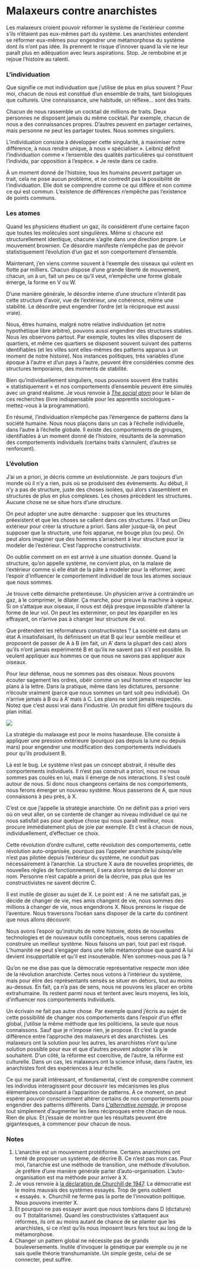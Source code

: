 # Malaxeurs contre anarchistes

Les malaxeurs croient pouvoir réformer le système de l’extérieur comme s’ils n’étaient pas eux-mêmes part du système. Les anarchistes entendent se réformer eux-mêmes pour engendrer une métamorphose du système dont ils n’ont pas idée. Ils prennent le risque d’innover quand la vie ne leur paraît plus en adéquation avec leurs aspirations. Stop. Je rembobine et je rejoue l’histoire au ralenti.<span id="more-18008"></span>

### L’individuation

Que signifie ce mot individuation que j’utilise de plus en plus souvent ? Pour moi, chacun de nous est constitué d’un ensemble de traits, tant biologiques que culturels. Une connaissance, une habitude, un réflexe… sont des traits.

Chacun de nous rassemble un cocktail de millions de traits. Deux personnes ne disposent jamais du même cocktail. Par exemple, chacun de nous a des connaissances propres. D’autres peuvent en partager certaines, mais personne ne peut les partager toutes. Nous sommes singuliers.

L’individuation consiste à développer cette singularité, à maximiser notre différence, à nous rendre unique, à nous « spécialiser ». Leibniz définit l’individuation comme « l’ensemble des qualités particulières qui constituent l’individu, par opposition à l’espèce. » Je reste dans ce cadre.

À un moment donné de l’histoire, tous les humains peuvent partager un trait, cela ne pose aucun problème, et ne contredit pas la possibilité de l’individuation. Elle doit se comprendre comme ce qui diffère et non comme ce qui est commun. L’existence de différences n’empêche pas l’existence de points communs.

### Les atomes

Quand les physiciens étudient un gaz, ils considèrent d’une certaine façon que toutes les molécules sont singulières. Même si chacune est structurellement identique, chacune s’agite dans une direction propre. Le mouvement brownien. Ce désordre manifeste n’empêche pas de prévoir statistiquement l’évolution d’un gaz et son comportement d’ensemble.

Maintenant, j’en viens comme souvent à l’exemple des oiseaux qui volent en flotte par milliers. Chacun dispose d’une grande liberté de mouvement, chacun, un à un, fait un peu ce qu’il veut, n’empêche une forme globale émerge, la forme en V ou W.

D’une manière générale, le désordre interne d’une structure n’interdit pas cette structure d’avoir, vue de l’extérieur, une cohérence, même une stabilité. Le désordre peut engendrer l’ordre (et la réciproque est aussi vraie).

Nous, êtres humains, malgré notre relative individuation (et notre hypothétique libre arbitre), pouvons aussi engendrer des structures stables. Nous les observons partout. Par exemple, toutes les villes disposent de quartiers, et même ces quartiers se disposent souvent suivant des patterns identifiables (et les villes sont elles-mêmes des patterns apparus à un moment de notre histoire). Nos instances politiques, très variables d’une époque à l’autre et d’un pays à l’autre, peuvent être considérées comme des structures temporaires, des moments de stabilité.

Bien qu’individuellement singuliers, nous pouvons souvent être traités « statistiquement » et nos comportements d’ensemble peuvent être simulés avec un grand réalisme. Je vous renvoie à [*The social atom*](https://tcrouzet.com/2007/12/13/kurzweil-l%E2%80%99evolution-exponentielle/) pour le bilan de ces recherches (livre indispensable pour les apprentis sociologues – mettez-vous à la programmation).

En résumé, l’individuation n’empêche pas l’émergence de patterns dans la société humaine. Nous nous plaçons dans un cas à l’échelle individuelle, dans l’autre à l’échelle globale. Il existe des comportements de groupes, identifiables à un moment donné de l’histoire, résultants de la sommation des comportements individuels (certains traits s’annulent, d’autres se renforcent).

### L’évolution

J’ai un a priori, je décris comme un évolutionniste. Je pars toujours d’un monde où il n’y a rien, puis où se produisent des évènements. Au début, il n’y a pas de structure, juste des choses isolées, qui alors s’assemblent en structures de plus en plus complexes. Les choses précèdent les structures. Aucune chose ne se situe hors d’une structure.

On peut adopter une autre démarche : supposer que les structures préexistent et que les choses se callent dans ces structures. Il faut un Dieu extérieur pour créer la structure a priori. Sans aller jusque-là, on peut supposer que la structure, une fois apparue, ne bouge plus (ou peu). On peut alors imaginer que des hommes s’arrachent à leur structure pour la modeler de l’extérieur. C’est l’approche constructiviste.

On oublie comment on en est arrivé à une situation donnée. Quand la structure, qu’on appelle système, ne convient plus, on la malaxe de l’extérieur comme si elle était de la pâte à modeler pour la réformer, avec l’espoir d’influencer le comportement individuel de tous les atomes sociaux que nous sommes.

Je trouve cette démarche prétentieuse. Un physicien arrive à contraindre un gaz, à le comprimer, le dilater. Ça marche, pour preuve la machine à vapeur. Si on s’attaque aux oiseaux, il nous est déjà presque impossible d’altérer la forme de leur vol. On peut les exterminer, on peut les éparpiller en les effrayant, on n’arrive pas à changer leur structure de vol.

Que prétendent les réformateurs constructivistes ? La société est dans un état A insatisfaisant, ils définissent un état B qui leur semble meilleur et proposent de passer de A à B (en fait, un A’ dans la plupart des cas) alors qu’ils n’ont jamais expérimenté B et qu’ils ne savent pas s’il est possible. Ils veulent appliquer aux hommes ce que nous ne savons pas appliquer aux oiseaux.

Pour leur défense, nous ne sommes pas des oiseaux. Nous pouvons écouter sagement les ordres, obéir comme un seul homme et respecter les plans à la lettre. Dans la pratique, même dans les dictatures, personne n’écoute vraiment (parce que nous sommes un tant soit peu individué). On n’arrive jamais à B ou à A’ mais à C. Les plans ne sont jamais respectés. Notez que c’est aussi vrai dans l’industrie. Un produit fini diffère toujours du plan initial.

![](https://tcrouzet.com/images_tc/2010/07/malaxeur.jpg)

La stratégie du malaxage est pour le moins hasardeuse. Elle consiste à appliquer une pression extérieure (pourquoi pas depuis la lune ou depuis mars) pour engendrer une modification des comportements individuels pour qu’ils produisent B.

Là est le bug. Le système n’est pas un concept abstrait, il résulte des comportements individuels. Il n’est pas construit a priori, nous ne nous sommes pas coulés en lui, mais il émerge de nos interactions. Il s’est coulé autour de nous. Si donc nous changeons certains de nos comportements, nous ferons émerger un nouveau système. Nous passerons de A, que nous connaissons à peu près, à X.

C’est ce que j’appelle la stratégie anarchiste. On ne définit pas a priori vers où on veut aller, on se contente de changer au niveau individuel ce qui ne nous satisfait pas pour quelque chose qui nous paraît meilleur, nous procure immédiatement plus de joie par exemple. Et c’est à chacun de nous, individuellement, d’effectuer ce choix.

Cette révolution d’ordre culturel, cette révolution des comportements, cette révolution auto-organisée, pourquoi pas l’appeler anarchiste puisqu’elle n’est pas pilotée depuis l’extérieur du système, ne conduit pas nécessairement à l’anarchie. La structure X aura de nouvelles propriétés, de nouvelles règles de fonctionnement, il sera alors temps de lui donner un nom. Personne n’est capable a priori de la décrire, pas plus que les constructivistes ne savent décrire C.

Il est inutile de gloser au sujet de X. Le point est : A ne me satisfait pas, je décide de changer de vie, mes amis changent de vie, nous sommes des millions à changer de vie, nous engendrons X. Nous prenons le risque de l’aventure. Nous traversons l’océan sans disposer de la carte du continent que nous allons découvrir.

Nous avons l’espoir qu’instruits de notre histoire, dotés de nouvelles technologies et de nouveaux outils conceptuels, nous serons capables de construire un meilleur système. Nous faisons un pari, tout pari est risqué. L’humanité ne peut s’engager dans une telle métamorphose que quand A lui devient insupportable et qu’il est insoutenable. N’en sommes-nous pas là ?

Qu’on ne me dise pas que la démocratie représentative respecte mon idée de la révolution anarchiste. Certes nous votons à l’intérieur du système, mais pour élire des représentants sensés se situer en dehors, tout au moins au-dessus. En fait, ça n’a pas de sens, nous ne pouvons les placer en orbite extrahumaine. Ils restent parmi nous et tentent avec leurs moyens, les lois, d’influencer nos comportements individuels.

Un écrivain ne fait pas autre chose. Par exemple quand j’écris au sujet de cette possibilité de changer nos comportements dans l’espoir d’un effet global, j’utilise la même méthode que les politiciens, la seule que nous connaissons. Sauf que je n’impose rien, je propose. Et c’est la grande différence entre l’approche des malaxeurs et des anarchistes. Les malaxeurs ont la solution pour les autres, les anarchistes n’ont qu’une solution possible pour eux et que d’autres peuvent adopter s’ils le souhaitent. D’un côté, la réforme est coercitive, de l’autre, la réforme est culturelle. Dans un cas, les malaxeurs ont la science infuse, dans l’autre, les anarchistes font des expériences à leur échelle.

Ce qui me paraît intéressant, et fondamental, c’est de comprendre comment les individus interagissent pour découvrir les mécanismes les plus élémentaires conduisant à l’apparition de patterns. À ce moment, on peut espérer pouvoir consciemment altérer certains de nos comportements pour engendrer des patterns différents. Dans [*L’alternative nomade*](https://tcrouzet.com/alternative-nomade/), je propose tout simplement d’augmenter les liens réciproques entre chacun de nous. Rien de plus. Et j’essaie de montrer que les résultats peuvent être gigantesques, à commencer pour chacun de nous.

### Notes

1. L’anarchie est un mouvement protéiforme. Certains anarchistes ont tenté de proposer un système, de décrire B. Ce n’est pas mon cas. Pour moi, l’anarchie est une méthode de transition, une méthode d’évolution. Je préfère d’une manière générale parler d’auto-organisation. L’auto-organisation est ma méthode pour arriver à X.
2. Je vous renvoie à [la déclaration de Churchill de 1947](https://tcrouzet.com/2006/06/16/ide-reue-1/). La démocratie est le moins mauvais des systèmes essayés. Trop de gens oublient « essayés. ». Churchill ne ferme pas la porte de l’innovation politique. Nous pouvons inventer X.
3. Et pourquoi ne pas essayer avant que nous tombions dans D (dictature) ou T (totalitarisme). Quand les constructivistes s’attaquent aux réformes, ils ont au moins autant de chance de se planter que les anarchistes, si ce n’est qu’ils nous imposent leurs fers tout au long de la métamorphose.
4. Changer un pattern global ne nécessite pas de grands bouleversements. Inutile d’invoquer la génétique par exemple ou je ne sais quelle théorie transhumaniste. Un simple geste, celui de se connecter, peut suffire.